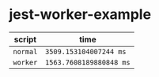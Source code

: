 # jest-worker-example

| script   | time                    |
| -------- | ----------------------- |
| `normal` | `3509.153104007244 ms`  |
| `worker` | `1563.7608189880848 ms` |
